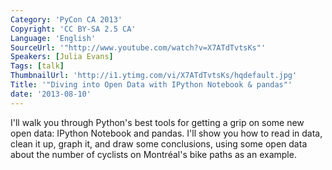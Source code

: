 ```yaml
---
Category: 'PyCon CA 2013'
Copyright: 'CC BY-SA 2.5 CA'
Language: 'English'
SourceUrl: '"http://www.youtube.com/watch?v=X7ATdTvtsKs"'
Speakers: [Julia Evans]
Tags: [talk]
ThumbnailUrl: 'http://i1.ytimg.com/vi/X7ATdTvtsKs/hqdefault.jpg'
Title: '"Diving into Open Data with IPython Notebook & pandas"'
date: '2013-08-10'
---
```

I'll walk you through Python's best tools for getting a grip on some new open data: IPython Notebook and pandas. I'll show you how to read in data, clean it up, graph it, and draw some conclusions, using some open data about the number of cyclists on Montréal's bike paths as an example.